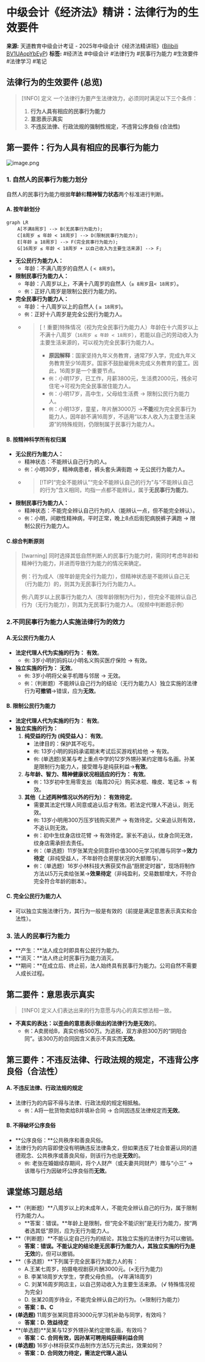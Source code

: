 
# 中级会计《经济法》精讲：法律行为的生效要件
**来源:** 天道教育中级会计考证 - 2025年中级会计《经济法精讲班》([Bilibili BV1UAopYbEyP](https://www.bilibili.com/video/BV1UAopYbEyP))
**标签:** #经济法 #中级会计 #法律行为 #民事行为能力 #生效要件 #法律学习 #笔记

## 法律行为的生效要件 (总览)
>[!INFO] 定义
>一个法律行为要产生法律效力，必须同时满足以下三个条件：
>1.  **行为人具有相应的民事行为能力**
>2.  **意思表示真实**
>3.  **不违反法律、行政法规的强制性规定，不违背公序良俗 (合法性)**

## 第一要件：行为人具有相应的民事行为能力
![image.png](https://raw.githubusercontent.com/SAMLAY-c/obsidian-photos/university/img/20250519145115789.png)
### 1. 自然人的民事行为能力划分
自然人的民事行为能力根据**年龄**和**精神智力状态**两个标准进行判断。
#### A. 按年龄划分
```mermaid
graph LR
    A[不满8周岁] --> B(无民事行为能力);
    C[8周岁 ≤ 年龄 < 18周岁] --> D(限制民事行为能力);
    E[年龄 ≥ 18周岁] --> F(完全民事行为能力);
    G[16周岁 ≤ 年龄 < 18周岁 + 以自己收入为主要生活来源] --> F;
````
- **无公民行为能力人：**
    - 年龄：不满八周岁的自然人 ( `< 8周岁`)。
- **限制民事行为能力人：**
    - 年龄：八周岁以上，不满十八周岁的自然人（`≥ 8周岁`且`< 18周岁`）。
    - `例`：正好八周岁是限制公民行为能力的。
- **完全民事行为能力人：**
    - 年龄：十八周岁以上的自然人 ( `≥ 18周岁`)。
    - `例`：正好十八周岁是完全公民行为能力人。
    - > [！重要]特殊情况（视为完全民事行为能力人）年龄在十六周岁以上不满十八周岁（`16周岁 ≤ 年龄 < 18周岁`），若能以自己的劳动收入为主要生活来源的，可以视为完全民事行为能力人。
        > 
        > - **原因解释**：国家坚持九年义务教育，通常7岁入学，完成九年义务教育至少16周岁。国家不鼓励雇佣未完成义务教育的童工。因此，16周岁是一个重要节点。
        > - `例`：小明17岁，已工作，月薪3800元，生活费2000元，残余可住宅->可视为完全民事居住能力人。
        > - `例`：小明17岁，高中生，父母给生活费 -> 限制公民行为能力人。
        > - `例`：小明13岁，童星，年片酬3000万 ->**不能**视为完全民事行为能力人，因年龄不满16周岁，不适用“以本人收入为主要生活来源”的特殊规则，仍限制属于民事行为能力人。
#### B. 按精神科学所有权归属
- **无公民行为能力人：**
    - 精神状态：不能辨认自己行为的人。
    - `例`：小明30岁，精神病患者，裤头套头满街跑 -> 无公民行为能力人。
    - > [!TIP]“完全不能辨认”“完全不能辨认自己的行为”与“不能辨认自己的行为”含义相同，均指一点都不能辨认，属于**无民事行为能力**。
- **限制民事行为能力人：**
    - 精神状态：不能完全辨认自己行为的人（能辨认一点，但不能完全辨认）。
    - `例`：小明，间歇性精神病，平时正常，晚上8点后街犯病脱裤子满跑 -> 限制公民行为能力人。
#### C.综合判断原则
> [!warning] 同时选择其低自然判断人的民事行为能力时，需同时考虑年龄和精神行为能力，并进而导致行为能力的情况来确定。
> 
> 例：行为成人（按年龄是完全行为能力），但精神状态是不能辨认自己无（行为能力）的，则其为无民事行为行为能力人。
> 
> 例:八周岁以上民事行为能力人（按年龄限制为行为），但完全不能辨认自己行为（无行为能力），则其为无民事行为能力人。（视频中判断题示例）
### 2.不同民事行为能力人实施法律行为的效力

#### A.无公民行为能力人
- **法定代理人代为实施的行为：** **有效**。
    - `例`: 3岁小明的妈妈以小明名义购买医疗保险 -> 有效。
- **独立实施的行为：** **无效**。
    - `例`: 3岁小明将父亲手机赠与邻居 -> 无效。
    - `例`：（判断题）不能辨认自己行为的结论（无行为能力人）独立实施的法律行为**可撤销**->错误，应为**无效**。
#### B. 限制公民行为能力
- **法定代理人代为实施的行为：** **有效**。
- **独立实施的行为：**
    1. **纯受益的行为 (纯受益人)：** **有效**。
        - 法律目的：保护其不吃亏。
        - `例`: 13岁小明的妈妈承诺期末考试后买游戏机给他 -> 有效。
        - `例`: (单选题)吴某与考上重点中学的12岁外甥孙某约定赠与名画。孙某是限制行为能力人，接受赠与是纯获利益->**有效**。
    2. **与年龄、智力、精神健康状况相适应的行为：** **有效**。
        - `例`：13岁初中生用零支出（每周20元）购买冰棍、橡皮、笔记本 -> 有效。
    3. **其他（上述两种情况以外的行为）：** **有效待定**。
        - 需要其法定代理人同意或追认后才有效。若法定代理人不追认，则无效。
        - `例`: 13岁小明用300万压岁钱购买房产 -> 有效待定。父亲追认则有效，不追认则无效。
        - `例`：初中生纹身店纹花臂 -> 有效待定。家长不追认，纹身合同无效，纹身店需承担去责任。
        - `例`：（单选题）11岁张某完全同意将价值3000元学习机赠与同学->**效力待定**（非纯受益人，不年龄符合房屋状况的大额赠与）。
        - `例`：（单选题）16岁小林科技大赛获奖作品“厨房定时器”，现场将制作方法以5万元卖给张某->**效果待定**（非纯盈利，交易数额增大，不符合完全符合年龄的剧本）。
#### C. 完全公民行为能力人
- 可以独立实施法律行为，其行为一般是有效的（前提是满足意思表示真实和合法性）。
### 3. 法人的民事行为能力
- **产生：**法人成立时即具有公民行为能力。
- **消灭：**法人终止时民事行为能力消灭。
- **期间：**在成立后、终止前，法人始终具有民事行为能力。公司自然不需要人成长过程。

## 第二要件：意思表示真实
> [!INFO] 定义人们表达出来的行为意愿与内心的真实想法相一致。
- **不真实的表达：**以歪曲的意思表示做出的法律行为是**无效**的。
    - `例`：A卖房给B，真实价格500万。为逃税，双方承担300万的“阴阳合同”。该300万的合同因含义表示不真实而**无效**。

## 第三要件：不违反法律、行政法规的规定，不违背公序良俗（合法性）
#### A. 不违反法律、行政法规的规定
- 法律行为的内容不得与法律、行政法规的规定相抵触。
    - `例`：A将一批货物卖给B并填补合同 -> 合同因违反法律规定而**无效**。
#### B. 不得破坏公序良俗
- **公序良俗：**公共秩序和善良风俗。
- 法律行为的内容即使没有明确违反法律条文，但如果违反了社会普遍认同的道德观念、公共秩序或善良风俗，则该行为也是**无效**的。
    - `例`: 老张在婚姻续存期间，将个人财产（或夫妻共同财产）赠与“小三” -> 该赠与行为因破坏公序良俗而**无效**。

## 课堂练习题总结
- **（判断题）**八周岁以上的未成年人，不能完全辨认自己的行为，属于限制行为能力人。
    - **答案：错误。**年龄上是限制，但“完全不能识别”是无行为能力，按“两者选其低”原则，应为无行为能力人。
- **（判断题）**不能认定自己行为的结论，其独立实施的法律行为可以撤销。
    - **答案：错误。**不能认定的结论是无民事行为能力人，其独立实施的行为是**无效**的，但可以撤销。
- **（多选题）**下列属于完全民事行为能力人的有：
    - A.王某七周岁，拍摄电视剧获片酬3000元。(×无行为能力)
    - B. 李某18周岁大学生，学费父母负担。 (√年满18周岁)
    - C. 刘某16周岁网店主，以自己劳动收入为主要生活来源。 (√ 特殊情况视为完全)
    - D. 张某20周岁待业，不能完全辨认自己的行为。（×限制行为能力）
    - **答案：B、C**
- **(单选题)** 11周岁张某同意将3000元学习机补助与同学，有效吗？
    - **答案：D. 效益待定**
- **(单选题)**吴某与12岁外甥孙某约定赠名画，有效吗？
    - **答案：C. 合同有效，因孙某可聘用纯获得利益合同**
- **(单选题)** 16岁小林将获奖作品制作方法5万元卖出，效果如何？
    - **答案：D. 合同效力待定，需法定代理人追认**
